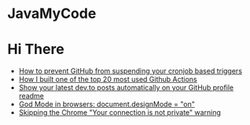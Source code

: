 # JavaMyCode
# Hi There
<!-- BLOG-POST-LIST:START -->
- [How to prevent GitHub from suspending your cronjob based triggers](https://forem.com/gautamkrishnar/how-to-prevent-github-from-suspending-your-cronjob-based-triggers-knf)
- [How I built one of the top 20 most used Github Actions](https://www.gautamkrishnar.com/how-i-built-one-of-the-top-20-most-used-github-actions/)
- [Show your latest dev.to posts automatically on your GitHub profile readme](https://forem.com/gautamkrishnar/show-your-latest-dev-to-posts-automatically-in-your-github-profile-readme-3nk8)
- [God Mode in browsers: document.designMode = &quot;on&quot;](https://forem.com/gautamkrishnar/god-mode-in-browsers-document-designmode-on-2pmo)
- [Skipping the Chrome &quot;Your connection is not private&quot; warning](https://forem.com/gautamkrishnar/quickbits-1-skipping-the-chrome-your-connection-is-not-private-warning-4kp1)
<!-- BLOG-POST-LIST:END -->



